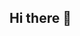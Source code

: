 ## Hi there 👋

<!--
**TillyBa/TillyBa** is a ✨ _special_ ✨ repository because its `README.md` (this file) appears on your GitHub profile.

<h1 align="center">Hi 👋, I'm Tyler Bartoe</h1>
<h3 align="center">A passionate cybersecurity professional from Columbus, Ohio looking to grow my skills and talents</h3>

- 🌱 I’m currently learning **cybersecurity skills**

- 📫 How to reach me **tbartoe12@gmail.com**

<h3 align="left">Connect with me:</h3>
<p align="left">
</p>

